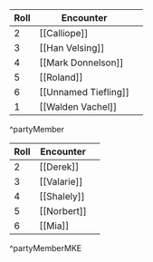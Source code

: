 | Roll | Encounter            |     |
| ---- | -------------------- | --- |
| 2    | [[Calliope]]         |     |
| 3    | [[Han Velsing]]      |     |
| 4    | [[Mark Donnelson]]   |     |
| 5    | [[Roland]]           |     |
| 6    | [[Unnamed Tiefling]] |     |
| 1    | [[Walden Vachel]]    |     |
^partyMember

| Roll | Encounter         |     |
| ---- | ----------------- | --- |
| 2    | [[Derek]]         |     |
| 3    | [[Valarie]]       |     |
| 4    | [[Shalely]]       |     |
| 5    | [[Norbert]]       |     |
| 6    | [[Mia]]           |     |
^partyMemberMKE


